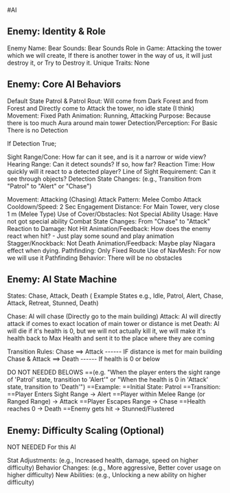 #AI 

## Enemy: Identity & Role

Enemy Name: Bear
Sounds: Bear Sounds
Role in Game: Attacking the tower which we will create, If there is another tower in the way of us, it will just destroy it, or Try to Destroy it. 
Unique Traits: None
## Enemy: Core AI Behaviors

Default State Patrol & Patrol Rout: Will come from Dark Forest and from Forest and Directly come to Attack the tower, no idle state (I think)
Movement: Fixed Path
Animation: Running, Attacking
Purpose: Because there is too much Aura around main tower
Detection/Perception: For Basic There is no Detection

If Detection True;

Sight Range/Cone: How far can it see, and is it a narrow or wide view?
Hearing Range: Can it detect sounds? If so, how far?
Reaction Time: How quickly will it react to a detected player?
Line of Sight Requirement: Can it see through objects?
Detection State Changes: (e.g., Transition from "Patrol" to "Alert" or "Chase")

Movement: Attacking (Chasing)
Attack Pattern: Melee Combo
Attack Cooldown/Speed: 2 Sec
Engagement Distance: For Main Tower, very close 1 m (Melee Type)
Use of Cover/Obstacles: Not
Special Ability Usage: Have not got special ability
Combat State Changes: From "Chase" to "Attack"
Reaction to Damage: Not
Hit Animation/Feedback: How does the enemy react when hit? - Just play some sound and play animation 
Stagger/Knockback: Not
Death Animation/Feedback: Maybe play Niagara effect when dying.
Pathfinding: Only Fixed Route
Use of NavMesh: For now we will use it
Pathfinding Behavior: There will be no obstacles

## Enemy: AI State Machine

States: Chase, Attack, Death           ( Example States e.g., Idle, Patrol, Alert, Chase, Attack, Retreat, Stunned, Death)

Chase: AI will chase (Directly go to the main building)
Attack: AI will directly attack if comes to exact location of main tower or distance is met
Death: AI will die if it's health is 0, but we will not actually kill it, we will make it's health back to Max Health and sent it to the place where they are coming 

Transition Rules:
Chase ==> Attack ------ IF distance is met for main building
Chase & Attack ==> Death ------ If health is 0 or below

DO NOT NEEDED BELOWS 
==(e.g. "When the player enters the sight range of 'Patrol' state, transition to 'Alert'" or "When the health is 0 in 'Attack' state, transition to 'Death'")
==Example:
==Initial State: Patrol
==Transition:
==Player Enters Sight Range -> Alert
==Player within Melee Range (or Ranged Range) -> Attack
==Player Escapes Range -> Chase
==Health reaches 0 -> Death
==Enemy gets hit -> Stunned/Flustered

## Enemy: Difficulty Scaling (Optional)

NOT NEEDED For this AI

Stat Adjustments: (e.g., Increased health, damage, speed on higher difficulty)
Behavior Changes: (e.g., More aggressive, Better cover usage on higher difficulty)
New Abilities: (e.g., Unlocking a new ability on higher difficulty)









